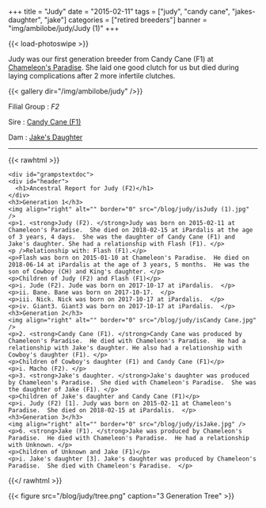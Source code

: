 +++
title = "Judy"
date = "2015-02-11"
tags = ["judy", "candy cane", "jakes-daughter", "jake"]
categories = ["retired breeders"]
banner = "img/ambilobe/judy/Judy (1)"
+++

{{< load-photoswipe >}}

Judy was our first generation breeder from Candy Cane (F1) at [Chameleon's Paradise](http://www.chameleonparadise.net/). She laid one good clutch for us but died during laying complications after 2 more infertile clutches.

{{< gallery dir="/img/ambilobe/judy" />}}

Filial Group
: *F2*

Sire
: <a href="/tags/candy-cane/">Candy Cane (F1)</a>

Dam
: <a href="/tags/jakes-daughter/">Jake's Daughter</a>

---

{{< rawhtml >}}

    <div id="grampstextdoc">
    <div id="header">
      <h1>Ancestral Report for Judy (F2)</h1>
    </div>
    <h3>Generation 1</h3>
    <img align="right" alt="" border="0" src="/blog/judy/isJudy (1).jpg" />
    <p>1. <strong>Judy (F2). </strong>Judy was born on 2015-02-11 at Chameleon's Paradise.  She died on 2018-02-15 at iPardalis at the age of 3 years, 4 days.  She was the daughter of Candy Cane (F1) and Jake's daughter. She had a relationship with Flash (F1). </p>
    <p />Relationship with: Flash (F1).</p>
    <p>Flash was born on 2015-01-10 at Chameleon's Paradise.  He died on 2018-06-14 at iPardalis at the age of 3 years, 5 months.  He was the son of Cowboy (CH) and King's daughter. </p>
    <p>Children of Judy (F2) and Flash (F1)</p>
    <p>i. Jude (F2). Jude was born on 2017-10-17 at iPardalis.  </p>
    <p>ii. Bane. Bane was born on 2017-10-17.  </p>
    <p>iii. Nick. Nick was born on 2017-10-17 at iPardalis.  </p>
    <p>iv. Giant3. Giant3 was born on 2017-10-17 at iPardalis.  </p>
    <h3>Generation 2</h3>
    <img align="right" alt="" border="0" src="/blog/judy/isCandy Cane.jpg" />
    <p>2. <strong>Candy Cane (F1). </strong>Candy Cane was produced by Chameleon's Paradise.  He died with Chameleon's Paradise.  He had a relationship with Jake's daughter. He also had a relationship with Cowboy's daughter (F1). </p>
    <p>Children of Cowboy's daughter (F1) and Candy Cane (F1)</p>
    <p>i. Macho (F2). </p>
    <p>3. <strong>Jake's daughter. </strong>Jake's daughter was produced by Chameleon's Paradise.  She died with Chameleon's Paradise.  She was the daughter of Jake (F1). </p>
    <p>Children of Jake's daughter and Candy Cane (F1)</p>
    <p>i. Judy (F2) [1]. Judy was born on 2015-02-11 at Chameleon's Paradise.  She died on 2018-02-15 at iPardalis.  </p>
    <h3>Generation 3</h3>
    <img align="right" alt="" border="0" src="/blog/judy/isJake.jpg" />
    <p>6. <strong>Jake (F1). </strong>Jake was produced by Chameleon's Paradise.  He died with Chameleon's Paradise.  He had a relationship with Unknown. </p>
    <p>Children of Unknown and Jake (F1)</p>
    <p>i. Jake's daughter [3]. Jake's daughter was produced by Chameleon's Paradise.  She died with Chameleon's Paradise.  </p>
  </div>
  
{{</ rawhtml >}}

{{< figure src="/blog/judy/tree.png" caption="3 Generation Tree" >}}